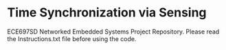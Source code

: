 # Time Synchronization via Sensing

ECE697SD Networked Embedded Systems Project Repository.
Please read the Instructions.txt file before using the code. 
